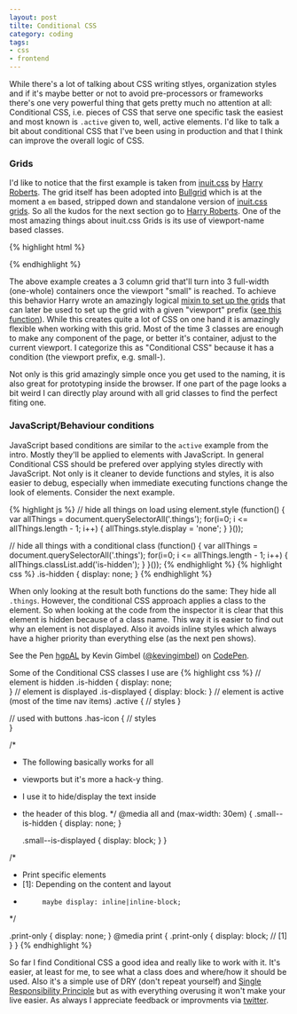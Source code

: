 ```yaml
---
layout: post
tilte: Conditional CSS
category: coding
tags:
- css
- frontend
---
```


While there's a lot of talking about CSS writing stlyes, organization styles and if it's maybe better or not to avoid
pre-processors or frameworks there's one very powerful thing that gets pretty much no attention at all: Conditional CSS,
i.e. pieces of CSS that serve one specific task the easiest and most known is `.active` given to, well, active elements.
I'd like to talk a bit about conditional CSS that I've been using in production and that I think can improve the overall
logic of CSS.

### Grids 
I'd like to notice that the first example is taken from [inuit.css](http://inuitcss.com) by [Harry
Roberts](http://csswizardry.com/). The grid itself has been adopted into [Bullgrid](http://github.com/synoa/bullgrid) 
which is at the moment a `em` based, stripped down and standalone version of [inuit.css
grids](https://github.com/csswizardry/inuit.css/blob/master/objects/_grids.scss). So all the kudos for the next section
go to [Harry Roberts](http://twitter.com/csswizardry).
One of the most amazing things about inuit.css Grids is its use of viewport-name based classes.

{% highlight html %}
<div class="gw">
<div class="g one-third small-one-whole"></div>
<div class="g one-third small-one-whole"></div>
<div class="g one-third small-one-whole"></div>
</div>
{% endhighlight %}

The above example creates a 3 column grid that'll turn into 3 full-width (one-whole) containers once the viewport
"small" is reached. To achieve this behavior Harry wrote an amazingly logical [mixin to set up the
grids](https://github.com/csswizardry/inuit.css/blob/master/generic/_widths.scss#L13-L102) that can later be used to set
up the grid with a given "viewport" prefix ([see this
function](https://github.com/csswizardry/inuit.css/blob/master/generic/_widths.scss#L121-L141)). While this creates
quite a lot of CSS on one hand it is amazingly flexible when working with this grid. Most of the time 3 classes are
enough to make any component of the page, or better it's container, adjust to the current viewport. I categorize this as
"Conditional CSS" because it has a condition (the viewport prefix, e.g. small-). 

Not only is this grid amazingly simple once you get used to the naming, it is also great for prototyping inside the
browser. If one part of the page looks a bit weird I can directly play around with all grid classes to find the perfect
fiting one.

### JavaScript/Behaviour conditions
JavaScript based conditions are similar to the `active` example from the intro. Mostly they'll be applied to elements
with JavaScript. In general Conditional CSS should be prefered over applying styles directly with JavaScript. Not only
is it cleaner to devide functions and styles, it is also easier to debug, especially when immediate executing functions
change the look of elements. Consider the next example.

{% highlight js %}
// hide all things on load using element.style
(function() {
	var allThings = document.querySelectorAll('.things');
	for(i=0; i <= allThings.length - 1; i++) {
			allThings.style.display = 'none';
		}
}());

// hide all things with a conditional class
(function() {
	var allThings = document.querySelectorAll('.things');
	for(i=0; i <= allThings.length - 1; i++) {
			allThings.classList.add('is-hidden');
		}
}());
{% endhighlight %}
{% highlight css %}
.is-hidden {
	display: none;
}
{% endhighlight %}

When only looking at the result both functions do the same: They hide all `.things`. However, the conditional CSS
approach applies a class to the element. So when looking at the code from the inspector it is clear that this element 
is hidden because of a class name. This way it is easier to find out why an element is not displayed. Also it avoids
inline styles which always have a higher priority than everything else (as the next pen shows).

<p data-height="268" data-theme-id="647" data-slug-hash="hgpAL" data-default-tab="result" class='codepen'>See the Pen <a
href='http://codepen.io/kevingimbel/pen/hgpAL/'>hgpAL</a> by Kevin Gimbel (<a
href='http://codepen.io/kevingimbel'>@kevingimbel</a>) on <a href='http://codepen.io'>CodePen</a>.</p>
<script async src="//codepen.io/assets/embed/ei.js"></script>

Some of the Conditional CSS classes I use are 
{% highlight css %}
// element is hidden
.is-hidden {
	display: none;	
}
// element is displayed
.is-displayed {
	display: block:	
}
// element is active (most of the time nav items)
.active {
	// styles
}

// used with buttons
.has-icon {
	// styles	
}

/*
 * The following basically works for all 
 * viewports but it's more a hack-y thing.
 * I use it to hide/display the text inside
 *	the header of this blog.
*/
@media all and (max-width: 30em) {
	.small--is-hidden {
		display: none;
	}	

	.small--is-displayed {
			display: block;
	}
}

/*
 * Print specific elements
 * [1]: Depending on the content and layout 
 * 			maybe display: inline|inline-block;
*/

.print-only {
	display: none;
}
@media print {
	.print-only {
		display: block; // [1]	
	}
}
{% endhighlight %}

So far I find Conditional CSS a good idea and really like to work with it. It's easier, at least for me, to see what a
class does and where/how it should be used. Also it's a simple use of DRY (don't repeat yourself) and [Single
Responsibility Principle](http://csswizardry.com/2012/04/the-single-responsibility-principle-applied-to-css/) but as
with everything overusing it won't make your live easier. 
As always I appreciate feedback or improvments via [twitter](http://twitter.com/_kevinatari).
